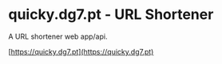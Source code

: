 # quicky.dg7.pt - URL Shortener
A URL shortener web app/api.

[https://quicky.dg7.pt](https://quicky.dg7.pt)
